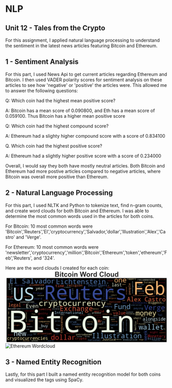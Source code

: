 # NLP
## Unit 12 - Tales from the Crypto 

For this assignment, I applied natural language processing to understand the sentiment in the latest news articles featuring Bitcoin and Ethereum. 

## 1 - Sentiment Analysis

For this part, I used News Api to get current articles regarding Ethereum and Bitcoin. I then used VADER polarity scores for sentiment analysis on these articles to see how 'negative' or 'positive' the articles were. This allowed me to answer the following questions:

Q: Which coin had the highest mean positive score?

A: Bitcoin has a mean score of 0.090800, and Eth has a mean score of 0.059100. Thus Bitcoin has a higher mean positive score

Q: Which coin had the highest compound score?

A: Ethereum had a slighty higher compound score with a score of 0.834100

Q. Which coin had the highest positive score?

A: Ethereum had a slightly higher positive score with a score of 0.234000

Overall, I would say they both have mostly neutral articles. Both Bitcoin and Ethereum had more postive articles compared to negative articles, where Bitcoin was overall more positive than Ethereum. 

## 2 - Natural Language Processing

For this part, I used NLTK and Python to tokenize text, find n-gram counts, and create word clouds for both Bitcoin and Ethereum. I was able to determine the most common words used in the articles for both coins.

For Bitcoin: 10 most common words were 'Bitcoin','Reuters','El','cryptocurrency','Salvador,'dollar','Illustration','Alex','Castro' and 'Verge'.

For Ethereum: 10 most common words were 'newsletter','cryptocurrency','million','Bitcoin','Ethereum','token','ethereum','Feb','Reuters', and '324'.


Here are the word clouds I created for each coin:
![Bitcoin Wordcloud](bitcoin_cloud.png)
![Ethereum Wordcloud](ethereum_cloud.png)

## 3 - Named Entity Recognition

Lastly, for this part I built a named entity recognition model for both coins and visualized the tags using SpaCy.
